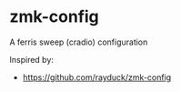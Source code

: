 # zmk-config
A ferris sweep (cradio) configuration

Inspired by:
* https://github.com/rayduck/zmk-config
